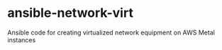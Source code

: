 # ansible-network-virt
Ansible code for creating virtualized network equipment on AWS Metal instances
